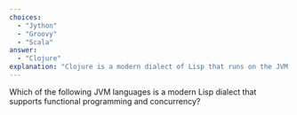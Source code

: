 ```yaml
---
choices:
  - "Jython"
  - "Groovy"
  - "Scala"
answer:
  - "Clojure"
explanation: "Clojure is a modern dialect of Lisp that runs on the JVM. It supports functional programming and concurrency features."
---
```


Which of the following JVM languages is a modern Lisp dialect that supports functional programming and concurrency?
